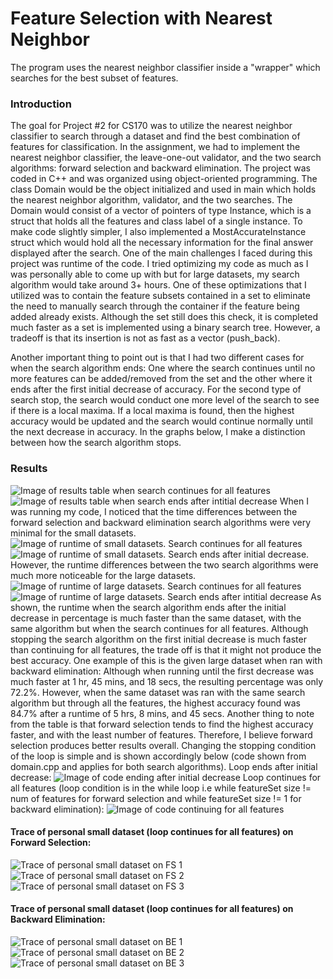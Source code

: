 # Feature Selection with Nearest Neighbor
The program uses the nearest neighbor classifier inside a "wrapper" which searches for the best subset of features.

### Introduction
The goal for Project #2 for CS170 was to utilize the nearest neighbor classifier to search 
through a dataset and find the best combination of features for classification. In the assignment, 
we had to implement the nearest neighbor classifier, the leave-one-out validator, and the two 
search algorithms: forward selection and backward elimination. The project was coded in C++ 
and was organized using object-oriented programming. The class Domain would be the object 
initialized and used in main which holds the nearest neighbor algorithm, validator, and the two 
searches. The Domain would consist of a vector of pointers of type Instance, which is a struct 
that holds all the features and class label of a single instance. To make code slightly simpler, I 
also implemented a MostAccurateInstance struct which would hold all the necessary information 
for the final answer displayed after the search. One of the main challenges I faced during this 
project was runtime of the code. I tried optimizing my code as much as I was personally able to 
come up with but for large datasets, my search algorithm would take around 3+ hours. One of 
these optimizations that I utilized was to contain the feature subsets contained in a set to 
eliminate the need to manually search through the container if the feature being added already 
exists. Although the set still does this check, it is completed much faster as a set is implemented 
using a binary search tree. However, a tradeoff is that its insertion is not as fast as a vector 
(push_back).

Another important thing to point out is that I had two different cases for when the search 
algorithm ends: One where the search continues until no more features can be added/removed 
from the set and the other where it ends after the first initial decrease of accuracy. For the second 
type of search stop, the search would conduct one more level of the search to see if there is a 
local maxima. If a local maxima is found, then the highest accuracy would be updated and the 
search would continue normally until the next decrease in accuracy. In the graphs below, I make 
a distinction between how the search algorithm stops.

### Results
![Image of results table when search continues for all features](https://www.picturepaste.ca/images/2020/06/10/image2cf355f0837b7bf0.png)
![Image of results table when search ends after intitial decrease](https://www.picturepaste.ca/images/2020/06/10/image1dc824fbb9cab123.png)
    When I was running my code, I noticed that the time differences between the forward 
selection and backward elimination search algorithms were very minimal for the small datasets.
![Image of runtime of small datasets. Search continues for all features](https://www.picturepaste.ca/images/2020/06/10/imagec8f4b8c3a95ffb51.png)
![Image of runtime of small datasets. Search ends after initial decrease.](https://www.picturepaste.ca/images/2020/06/10/image7a79dfc8348038a8.png)
	  However, the runtime differences between the two search algorithms were much more 
noticeable for the large datasets.
![Image of runtime of large datasets. Search continues for all features](https://www.picturepaste.ca/images/2020/06/10/image334c5b1443f3e750.png)
![Image of runtime of large datasets. Search ends after intitial decrease](https://www.picturepaste.ca/images/2020/06/10/imageae0a2ea0b98bdf23.png)
    As shown, the runtime when the search algorithm ends after the initial decrease in 
percentage is much faster than the same dataset, with the same algorithm but when the search 
continues for all features. Although stopping the search algorithm on the first initial decrease is 
much faster than continuing for all features, the trade off is that it might not produce the best 
accuracy. One example of this is the given large dataset when ran with backward elimination: 
Although when running until the first decrease was much faster at 1 hr, 45 mins, and 18 secs, the 
resulting percentage was only 72.2%. However, when the same dataset was ran with the same 
search algorithm but through all the features, the highest accuracy found was 84.7% after a 
runtime of 5 hrs, 8 mins, and 45 secs. Another thing to note from the table is that forward 
selection tends to find the highest accuracy faster, and with the least number of features. 
Therefore, I believe forward selection produces better results overall. 
	  Changing the stopping condition of the loop is simple and is shown accordingly below 
(code shown from domain.cpp and applies for both search algorithms).
Loop ends after initial decrease:
![Image of code ending after initial decrease](https://www.picturepaste.ca/images/2020/06/10/image4cdb6c7b5fdb26e4.png)
Loop continues for all features (loop condition is in the while loop i.e while featureSet size != 
num of features for forward selection and while featureSet size != 1 for backward elimination):
![Image of code continuing for all features](https://www.picturepaste.ca/images/2020/06/10/imagef31f7e8a98e0f97f.png)

#### Trace of personal small dataset (loop continues for all features) on Forward Selection:
![Trace of personal small dataset on FS 1](https://www.picturepaste.ca/images/2020/06/10/image85a206ef27f22c02.png)
![Trace of personal small dataset on FS 2](https://www.picturepaste.ca/images/2020/06/10/image062a5e3872dd6aa4.png)
![Trace of personal small dataset on FS 3](https://www.picturepaste.ca/images/2020/06/10/image222c6f34f1299b71.png)

#### Trace of personal small dataset (loop continues for all features) on Backward Elimination:
![Trace of personal small dataset on BE 1](https://www.picturepaste.ca/images/2020/06/10/imagea0adfe959cd340b3.png)
![Trace of personal small dataset on BE 2](https://www.picturepaste.ca/images/2020/06/10/imaged3452d2af3107948.png)
![Trace of personal small dataset on BE 3](https://www.picturepaste.ca/images/2020/06/10/imagee17e366db904442a.png)






